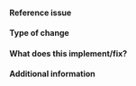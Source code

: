 <!--
Thanks for contributing a pull request!
-->

#### Reference issue
<!--Example: Closes gh-WXYZ.-->

#### Type of change
<!--Bug, Documentation, Feature Request-->

#### What does this implement/fix?
<!--Please explain your changes.-->

#### Additional information
<!--Any additional information you think is important.-->